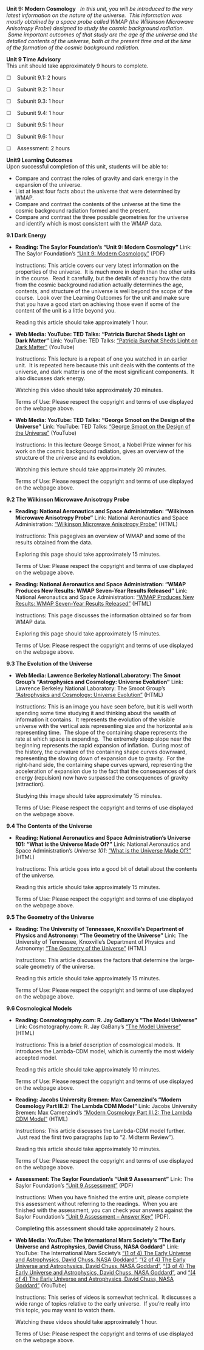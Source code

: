 **Unit 9: Modern Cosmology** <span id="9"></span> 
*In this unit, you will be introduced to the very latest information on
the nature of the universe.  This information was mostly obtained by a
space probe called WMAP (the Wilkinson Microwave Anisotropy Probe)
designed to study the cosmic background radiation.  Some important
outcomes of that study are the age of the universe and the detailed
contents of the universe, both at the present time and at the time of
the formation of the cosmic background radiation.*

**Unit 9 Time Advisory**  
This unit should take approximately 9 hours to complete.  
  
 ☐    Subunit 9.1: 2 hours  
  
 ☐    Subunit 9.2: 1 hour  
  
 ☐    Subunit 9.3: 1 hour  
  
 ☐    Subunit 9.4: 1 hour  
  
 ☐    Subunit 9.5: 1 hour  
  
 ☐    Subunit 9.6: 1 hour  
  
 ☐    Assessment: 2 hours

**Unit9 Learning Outcomes**  
Upon successful completion of this unit, students will be able to:
-   Compare and contrast the roles of gravity and dark energy in the
    expansion of the universe.
-   List at least four facts about the universe that were determined by
    WMAP.
-   Compare and contrast the contents of the universe at the time the
    cosmic background radiation formed and the present.
-   Compare and contrast the three possible geometries for the universe
    and identify which is most consistent with the WMAP data.

**9.1 Dark Energy** <span id="9.1"></span> 
-   **Reading: The Saylor Foundation’s “Unit 9: Modern Cosmology”**
    Link: The Saylor Foundation’s [“Unit 9: Modern
    Cosmology”](http://www.saylor.org/site/wp-content/uploads/2012/10/ASTR101-Unit-9-Reading.pdf) (PDF)  
      
     Instructions: This article covers our very latest information on
    the properties of the universe.  It is much more in depth than the
    other units in the course.  Read it carefully, but the details of
    exactly how the data from the cosmic background radiation actually
    determines the age, contents, and structure of the universe is well
    beyond the scope of the course.  Look over the Learning Outcomes for
    the unit and make sure that you have a good start on achieving those
    even if some of the content of the unit is a little beyond you.  
      
     Reading this article should take approximately 1 hour.

-   **Web Media: YouTube: TED Talks: “Patricia Burchat Sheds Light on
    Dark Matter”**
    Link: YouTube: TED Talks: [“Patricia Burchat Sheds Light on Dark
    Matter”](http://www.youtube.com/watch?v=vwOTVX6Kxjs) (YouTube)  
      
     Instructions: This lecture is a repeat of one you watched in an
    earlier unit.  It is repeated here because this unit deals with the
    contents of the universe, and dark matter is one of the most
    significant components.  It also discusses dark energy.  
      
     Watching this video should take approximately 20 minutes.  
      
     Terms of Use: Please respect the copyright and terms of use
    displayed on the webpage above.

-   **Web Media: YouTube: TED Talks: “George Smoot on the Design of the
    Universe”**
    Link: YouTube: TED Talks: [“George Smoot on the Design of the
    Universe”](http://www.youtube.com/watch?v=c64Aia4XE1Y) (YouTube)  
      
     Instructions: In this lecture George Smoot, a Nobel Prize winner
    for his work on the cosmic background radiation, gives an overview
    of the structure of the universe and its evolution.  
      
     Watching this lecture should take approximately 20 minutes.  
      
     Terms of Use: Please respect the copyright and terms of use
    displayed on the webpage above.

**9.2 The Wilkinson Microwave Anisotropy Probe** <span id="9.2"></span> 
-   **Reading: National Aeronautics and Space Administration: “Wilkinson
    Microwave Anisotropy Probe”**
    Link: National Aeronautics and Space Administration: [“Wilkinson
    Microwave Anisotropy Probe”](http://map.gsfc.nasa.gov/) (HTML)  
      
     Instructions: This pagegives an overview of WMAP and some of the
    results obtained from the data.  
      
     Exploring this page should take approximately 15 minutes.  
      
     Terms of Use: Please respect the copyright and terms of use
    displayed on the webpage above.

-   **Reading: National Aeronautics and Space Administration: “WMAP
    Produces New Results: WMAP Seven-Year Results Released”**
    Link: National Aeronautics and Space Administration: [“WMAP Produces
    New Results: WMAP Seven-Year Results
    Released”](http://map.gsfc.nasa.gov/news/) (HTML)  
      
     Instructions: This page discusses the information obtained so far
    from WMAP data.  
      
     Exploring this page should take approximately 15 minutes.  
      
     Terms of Use: Please respect the copyright and terms of use
    displayed on the webpage above.

**9.3 The Evolution of the Universe** <span id="9.3"></span> 
-   **Web Media: Lawrence Berkeley National Laboratory: The Smoot
    Group’s “Astrophysics and Cosmology: Universe Evolution”**
    Link: Lawrence Berkeley National Laboratory: The Smoot Group’s
    [“Astrophysics and Cosmology: Universe
    Evolution”](http://aether.lbl.gov/image_all.html) (HTML)  
      
     Instructions: This is an image you have seen before, but it is well
    worth spending some time studying it and thinking about the wealth
    of information it contains.  It represents the evolution of the
    visible universe with the vertical axis representing size and the
    horizontal axis representing time.  The slope of the containing
    shape represents the rate at which space is expanding.  The
    extremely steep slope near the beginning represents the rapid
    expansion of inflation.  During most of the history, the curvature
    of the containing shape curves downward, representing the slowing
    down of expansion due to gravity.  For the right-hand side, the
    containing shape curves upward, representing the acceleration of
    expansion due to the fact that the consequences of dark energy
    (repulsion) now have surpassed the consequences of gravity
    (attraction).  
      
     Studying this image should take approximately 15 minutes.  
      
     Terms of Use: Please respect the copyright and terms of use
    displayed on the webpage above.

**9.4 The Contents of the Universe** <span id="9.4"></span> 
-   **Reading: National Aeronautics and Space Administration’s Universe
    101: “What is the Universe Made Of?”**
    Link: National Aeronautics and Space Administration’s *Universe
    101*: [“What is the Universe Made
    Of?”](http://map.gsfc.nasa.gov/universe/uni_matter.html) (HTML)  
      
     Instructions: This article goes into a good bit of detail about the
    contents of the universe.  
      
     Reading this article should take approximately 15 minutes.  
      
     Terms of Use: Please respect the copyright and terms of use
    displayed on the webpage above.

**9.5 The Geometry of the Universe** <span id="9.5"></span> 
-   **Reading: The University of Tennessee, Knoxville’s Department of
    Physics and Astronomy: “The Geometry of the Universe”**
    Link: The University of Tennessee, Knoxville’s Department of Physics
    and Astronomy: [“The Geometry of the
    Universe”](http://csep10.phys.utk.edu/astr162/lect/cosmology/geometry.html)
    (HTML)  
      
     Instructions: This article discusses the factors that determine the
    large-scale geometry of the universe.  
      
     Reading this article should take approximately 15 minutes.  
      
     Terms of Use: Please respect the copyright and terms of use
    displayed on the webpage above.

**9.6 Cosmological Models** <span id="9.6"></span> 
-   **Reading: Cosmotography.com: R. Jay GaBany’s “The Model Universe”**
    Link: Cosmotography.com: R. Jay GaBany’s [“The Model
    Universe”](http://www.cosmotography.com/images/cosmological_modeling_overview.html)
    (HTML)  
      
     Instructions: This is a brief description of cosmological models.
     It introduces the Lambda-CDM model, which is currently the most
    widely accepted model.  
      
     Reading this article should take approximately 10 minutes.  
      
     Terms of Use: Please respect the copyright and terms of use
    displayed on the webpage above.

-   **Reading: Jacobs University Bremen: Max Camenzind’s “Modern
    Cosmology Part III.2: The Lambda CDM Model”**
    Link: Jacobs University Bremen: Max Camenzind’s [“Modern Cosmology
    Part III.2: The Lambda CDM
    Model”](http://www.lsw.uni-heidelberg.de/users/mcamenzi/Week_4.html)
    (HTML)  
      
     Instructions: This article discusses the Lambda-CDM model further.
     Just read the first two paragraphs (up to “2. Midterm Review”).  
      
     Reading this article should take approximately 10 minutes.  
      
     Terms of Use: Please respect the copyright and terms of use
    displayed on the webpage above.

-   **Assessment: The Saylor Foundation’s “Unit 9 Assessment”**
    Link: The Saylor Foundation’s [“Unit 9
    Assessment”](http://www.saylor.org/site/wp-content/uploads/2012/10/ASTR101-Unit-9-Assessment.FINAL_.pdf) (PDF)  
      
     Instructions: When you have finished the entire unit, please
    complete this assessment without referring to the readings.  When
    you are finished with the assessment, you can check your answers
    against the Saylor Foundation’s [“Unit 9 Assessment – Answer
    Key”](http://www.saylor.org/site/wp-content/uploads/2012/10/ASTR101-Unit-9-Answer-Key.FINAL_.pdf) (PDF).  
      
     Completing this assessment should take approximately 2 hours.

-   **Web Media: YouTube: The International Mars Society’s “The Early
    Universe and Astrophysics, David Chuss, NASA Goddard”**
    Link: YouTube: The International Mars Society’s [“(1 of 4) The Early
    Universe and Astrophysics, David Chuss, NASA
    Goddard”](http://www.youtube.com/watch?v=XUefI17DhLs), [“(2 of 4)
    The Early Universe and Astrophysics, David Chuss, NASA
    Goddard”](http://www.youtube.com/watch?v=oiEL5RlQ5JI), [“(3 of 4)
    The Early Universe and Astrophysics, David Chuss, NASA
    Goddard”](http://www.youtube.com/watch?v=DPFrsD_u5L0), and [“(4 of
    4) The Early Universe and Astrophysics, David Chuss, NASA
    Goddard”](http://www.youtube.com/watch?v=9DndSQafp3M) (YouTube)  
      
     Instructions: This series of videos is somewhat technical.  It
    discusses a wide range of topics relative to the early universe.  If
    you’re really into this topic, you may want to watch them.  
      
     Watching these videos should take approximately 1 hour.  
      
     Terms of Use: Please respect the copyright and terms of use
    displayed on the webpage above.


